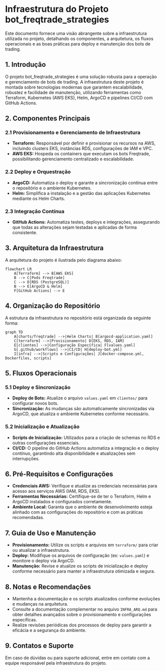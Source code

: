 # Infraestrutura do Projeto bot_freqtrade_strategies

Este documento fornece uma visão abrangente sobre a infraestrutura utilizada no projeto, detalhando os componentes, a arquitetura, os fluxos operacionais e as boas práticas para deploy e manutenção dos bots de trading.

## 1. Introdução

O projeto bot_freqtrade_strategies é uma solução robusta para a operação e gerenciamento de bots de trading. A infraestrutura deste projeto é montada sobre tecnologias modernas que garantem escalabilidade, robustez e facilidade de manutenção, utilizando ferramentas como Terraform, Kubernetes (AWS EKS), Helm, ArgoCD e pipelines CI/CD com GitHub Actions.

## 2. Componentes Principais

### 2.1 Provisionamento e Gerenciamento de Infraestrutura
- **Terraform:** Responsável por definir e provisionar os recursos na AWS, incluindo clusters EKS, instâncias RDS, configurações de IAM e VPC.
- **AWS EKS:** Hospeda os containers que executam os bots Freqtrade, possibilitando gerenciamento centralizado e escalabilidade.

### 2.2 Deploy e Orquestração
- **ArgoCD:** Automatiza o deploy e garante a sincronização contínua entre o repositório e o ambiente Kubernetes.
- **Helm:** Simplifica a instalação e a gestão das aplicações Kubernetes mediante os Helm Charts.

### 2.3 Integração Contínua
- **GitHub Actions:** Automatiza testes, deploys e integrações, assegurando que todas as alterações sejam testadas e aplicadas de forma consistente.

## 3. Arquitetura da Infraestrutura

A arquitetura do projeto é ilustrada pelo diagrama abaixo:

```mermaid
flowchart LR
    A[Terraform] --> B[AWS EKS]
    B --> C[Pods Freqtrade]
    C --> D[RDS (PostgreSQL)]
    B --> E[ArgoCD & Helm]
    F[GitHub Actions] --> E
```

## 4. Organização do Repositório

A estrutura da infraestrutura no repositório está organizada da seguinte forma:

```mermaid
graph TD
    A[charts/freqtrade] -->|Helm Charts| B[argocd-application.yaml]
    C[terraform] -->|Provisionamento| D[EKS, RDS, IAM]
    E[clientes] -->|Configuração Específica| F[values.yaml]
    G[.github/workflows] -->|CI/CD| H[deploy-bot.yml]
    I[infra] -->|Scripts e Configurações| J[docker-compose.yml, Dockerfiles, scripts]
```

## 5. Fluxos Operacionais

### 5.1 Deploy e Sincronização
- **Deploy de Bots:** Atualize o arquivo <code>values.yaml</code> em <code>clientes/</code> para configurar novos bots.
- **Sincronização:** As mudanças são automaticamente sincronizadas via ArgoCD, que atualiza o ambiente Kubernetes conforme necessário.

### 5.2 Inicialização e Atualização
- **Scripts de Inicialização:** Utilizados para a criação de schemas no RDS e outras configurações essenciais.
- **CI/CD:** O pipeline do GitHub Actions automatiza a integração e o deploy contínuo, garantindo alta disponibilidade e atualizações sem interrupções.

## 6. Pré-Requisitos e Configurações

- **Credenciais AWS:** Verifique e atualize as credenciais necessárias para acesso aos serviços AWS (IAM, RDS, EKS).
- **Ferramentas Necessárias:** Certifique-se de ter o Terraform, Helm e ArgoCD instalados e configurados corretamente.
- **Ambiente Local:** Garanta que o ambiente de desenvolvimento esteja alinhado com as configurações do repositório e com as práticas recomendadas.

## 7. Guia de Uso e Manutenção

- **Provisionamento:** Utilize os scripts e arquivos em <code>terraform/</code> para criar ou atualizar a infraestrutura.
- **Deploy:** Modifique os arquivos de configuração (ex: <code>values.yaml</code>) e monitore o deploy via ArgoCD.
- **Manutenção:** Revise e atualize os scripts de inicialização e deploy conforme necessário para manter a infraestrutura otimizada e segura.

## 8. Notas e Recomendações

- Mantenha a documentação e os scripts atualizados conforme evoluções e mudanças na arquitetura.
- Consulte a documentação complementar no arquivo <code>INFRA_ARQ.md</code> para obter detalhes avançados sobre o provisionamento e configurações específicas.
- Realize revisões periódicas dos processos de deploy para garantir a eficácia e a segurança do ambiente.

## 9. Contatos e Suporte

Em caso de dúvidas ou para suporte adicional, entre em contato com a equipe responsável pela infraestrutura do projeto.